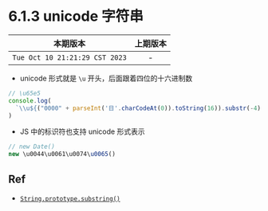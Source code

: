 # 6.1.3 unicode 字符串

|本期版本| 上期版本
|:---:|:---:
`Tue Oct 10 21:21:29 CST 2023` | -

* unicode 形式就是 `\u` 开头，后面跟着四位的十六进制数

```javascript
// \u65e5
console.log(
  `\\u${("0000" + parseInt('日'.charCodeAt(0)).toString(16)).substr(-4)}`
)
```

* JS 中的标识符也支持 unicode 形式表示

```js
// new Date()
new \u0044\u0061\u0074\u0065()
```

## Ref

* [`String.prototype.substring()`](https://developer.mozilla.org/zh-CN/docs/Web/JavaScript/Reference/Global_Objects/String/substring)